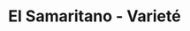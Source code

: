 ---
title: "El Samaritano - Varieté"
url: /carmen-de-patagones/el-samaritano-variete/
shop: Videothek
---